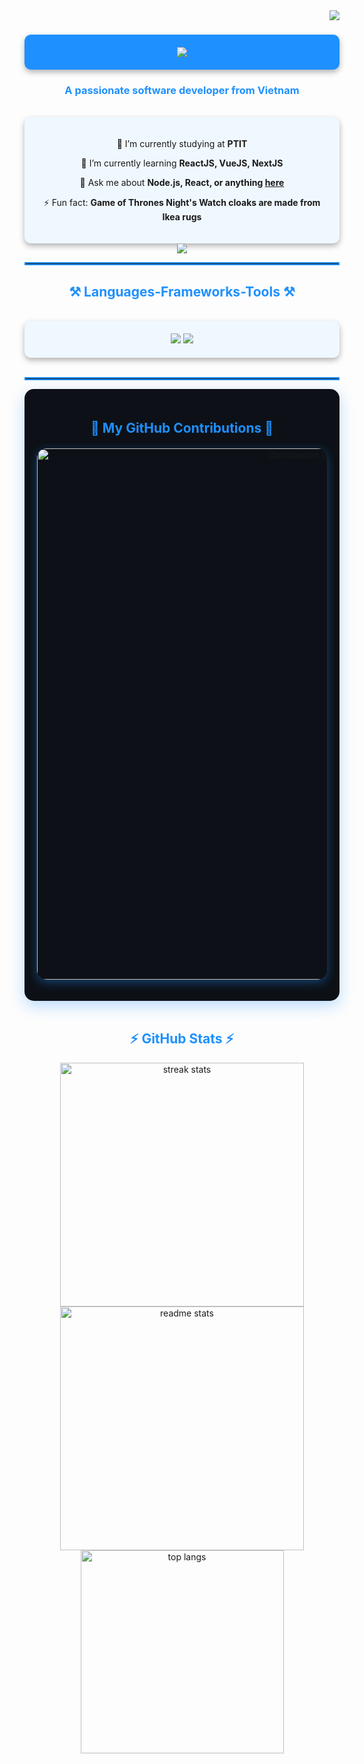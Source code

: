 <img align="right" src="https://visitor-badge.laobi.icu/badge?page_id=Dungha125.Dungha125" />

<h1 align="center" style="background-color: #1E90FF; padding: 20px; border-radius: 10px; color: white; box-shadow: 0 4px 10px rgba(0, 0, 0, 0.3);">
    <img src="https://readme-typing-svg.herokuapp.com/?font=Righteous&size=35&center=true&vCenter=true&width=500&height=70&duration=4000&lines=Hi+There!+👋;+I'm+Dũng+Hà!;" />
</h1>

<h3 align="center" style="color: #1E90FF;">A passionate software developer from Vietnam</h3>

<br/>

<div align="center" style="background-color: #f0f8ff; padding: 20px; border-radius: 10px; box-shadow: 0 4px 10px rgba(0, 0, 0, 0.3);">
 
 🔭 I’m currently studying at **PTIT**
 
 🌱 I’m currently learning **ReactJS, VueJS, NextJS**

💬 Ask me about **Node.js, React, or anything [here](https://github.com/Dungha125/Dungha125/issues)**

⚡ Fun fact: **Game of Thrones Night's Watch cloaks are made from Ikea rugs**

</div>
 
<div align="center"> 
  <a href="mailto:dungha122405@gmail.com">
    <img src="https://img.shields.io/badge/Gmail-0d1117?style=for-the-badge&logo=gmail&logoColor=1E90FF" />
  </a>
</div>

<hr style="border: 2px solid #1E90FF;" />
 
<h2 align="center" style="color: #1E90FF;">⚒️ Languages-Frameworks-Tools ⚒️</h2>
<br/>
<div align="center" style="background-color: #f0f8ff; padding: 20px; border-radius: 10px; box-shadow: 0 4px 10px rgba(0, 0, 0, 0.3);">
    <img src="https://skillicons.dev/icons?i=react,bootstrap,html,css,vscode,github,figma,tailwind,git" />
    <img src="https://skillicons.dev/icons?i=nodejs,python,javascript,typescript,c,java,nextjs" /><br>
</div>

<br/>
<hr style="border: 2px solid #1E90FF;" />

<div align="center" style="background-color: #0d1117; padding: 20px; border-radius: 15px; box-shadow: 0 8px 24px rgba(30, 144, 255, 0.3); max-width: 900px; margin: auto;">

  <h2 align="center" style="color: #1E90FF; margin-bottom: 20px;">🚀 My GitHub Contributions 🚀</h2>

  <img 
    src="https://github-readme-activity-graph.vercel.app/graph?username=Dungha125&bg_color=0d1117&color=1E90FF&line=1E90FF&point=ffffff&area=true&hide_border=true&animation=fade&custom_title=Contribution+Graph" 
    alt="Contribution Graph" 
    style="border-radius: 15px; box-shadow: 0 4px 15px rgba(30, 144, 255, 0.4);" 
    width="850"
  />

</div>
<br/>

<h2 align="center" style="color: #1E90FF;">⚡ GitHub Stats ⚡</h2>
<div align="center">
  <img width=390 src="https://streak-stats.demolab.com?user=Dungha125&theme=blueberry&hide_border=true&date_format=j%20M%5B%20Y%5D" alt="streak stats" />
  <img width=390 src="https://github-readme-stats.vercel.app/api?username=Dungha125&count_private=true&show_icons=true&theme=blueberry&border_radius=10" alt="readme stats" />
  <br/>
  <img width=325 align="center" src="https://github-readme-stats.vercel.app/api/top-langs/?username=Dungha125&hide=HTML&langs_count=8&layout=compact&theme=blueberry&border_radius=10&size_weight=0.5&count_weight=0.5" alt="top langs" />
</div>

<br/><br/>
